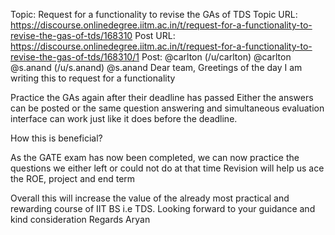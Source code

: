 Topic: Request for a functionality to revise the GAs of TDS
Topic URL: https://discourse.onlinedegree.iitm.ac.in/t/request-for-a-functionality-to-revise-the-gas-of-tds/168310
Post URL: https://discourse.onlinedegree.iitm.ac.in/t/request-for-a-functionality-to-revise-the-gas-of-tds/168310/1
Post:  @carlton (/u/carlton) @carlton   @s.anand (/u/s.anand) @s.anand 
Dear team, 
Greetings of the day 
 I am writing this to request for a functionality 
 
 Practice the GAs again after their deadline has passed 
 Either the answers can be posted or the same question answering and simultaneous evaluation interface can work just like it does before the deadline. 
 
 How this is beneficial? 
 
 As the GATE exam has now been completed,  we can now practice the questions we either left or could not do at that time 
 Revision will help us ace the ROE, project and end term 
 
 Overall this will increase the value of the already most practical and rewarding course of IIT BS i.e TDS. 
 Looking forward to your guidance and kind consideration 
Regards 
Aryan 
